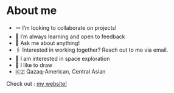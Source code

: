 # About me

- 🪢 I’m looking to collaborate on projects!
- 🫡 I’m always learning and open to feedback
- 💬 Ask me about anything!
- 🖇 Interested in working together? Reach out to me via email.
- 🚀 I am interested in space exploration
- 🥃 I like to draw
- 🇰🇿 Qazaq-American, Central Asian
<p>Check out : <a href="https://zoekurtzer.github.io/zoekurtzer-website/">my website!</a></p>



